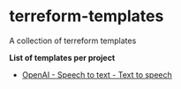 # terreform-templates
A collection of terreform templates

**List of templates per project**
- [OpenAI - Speech to text - Text to speech]("OpenAI-STT-TTS/README.md")